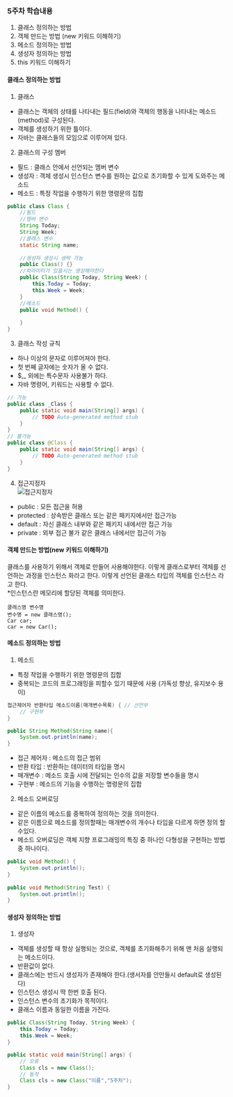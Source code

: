 ### 5주차 학습내용
1. 클래스 정의하는 방법
2. 객체 만드는 방법 (new 키워드 이해하기)
3. 메소드 정의하는 방법
4. 생성자 정의하는 방법
5. this 키워드 이해하기 

#### 클래스 정의하는 방법
1. 클래스
- 클래스는 객체의 상태를 나타내는 필드(field)와 객체의 행동을 나타내는 메소드(method)로 구성된다.
- 객체를 생성하기 위한 틀이다.
- 자바는 클래스들의 모임으로 이루어져 있다.

2. 클래스의 구성 멤버
- 필드 : 클래스 안에서 선언되는 멤버 변수
- 생성자 : 객체 생성시 인스턴스 변수를 원하는 값으로 초기화할 수 있게 도와주는 메소드
- 메소드 : 특정 작업을 수행하기 위한 명령문의 집합
```JAVA
public class Class {
	//필드
	//멤버 변수
	String Today;
	String Week;
	//클래스 변수
	static String name;
	
	//생성자 생성시 생략 가능 
	public Class() {}
	//파라미터가 있을시는 생성해야한다
	public Class(String Today, String Week) {
		this.Today = Today;
		this.Week = Week;
	}
	//메소드
	public void Method() {
		
	}
}
```
3. 클래스 작성 규칙 
- 하나 이상의 문자로 이루어져야 한다. 
- 첫 번째 글자에는 숫자가 올 수 없다. 
- $,_ 외에는 특수문자 사용불가 하다.
- 자바 명령어, 키워드는 사용할 수 없다.
```JAVA
// 가능
public class _Class {
	public static void main(String[] args) {
		// TODO Auto-generated method stub
	}
}
// 불가능
public class @Class {
	public static void main(String[] args) {
		// TODO Auto-generated method stub
	}
}
```
4. 접근지정자 <br/>
![접근지정자](https://user-images.githubusercontent.com/51444580/102589042-c482e080-4151-11eb-9569-f76f9782624d.GIF) <br/>
- public : 모든 접근을 허용
- protected : 상속받은 클래스 또는 같은 패키지에서만 접근가능
- default : 자신 클래스 내부와 같은 패키지 내에서만 접근 가능
- private : 외부 접근 불가 같은 클래스 내에서만 접근이 가능

#### 객체 만드는 방법(new 키워드 이해하기)
클래스를 사용하기 위해서 객체로 만들어 사용해야한다. 이렇게 클래스로부터 객체를 선언하는 과정을 인스턴스 화라고 한다.
이렇게 선언된 클래스 타입의 객체를 인스턴스 라고 한다.</br>
*인스턴스란 메모리에 할당된 객체를 의미한다.
```
클래스명 변수명
변수명 = new 클래스명();
Car car;
car = new Car();
```

#### 메소드 정의하는 방법
1. 메소드
- 특정 작업을 수행하기 위한 명령문의 집합
- 중복되는 코드의 프로그래밍을 피할수 있기 때문에 사용 (가독성 향상, 유지보수 용이)
```JAVA
접근제어자 반환타입 메소드이름(매개변수목록) { // 선언부
    // 구현부
}

public String Method(String name){
	System.out.println(name);
}
```
- 접근 제어자 : 메소드의 접근 범위
- 반환 타입 : 반환하는 데이터의 타입을 명시
- 매개변수 : 메소드 호출 시에 전달되는 인수의 값을 저장할 변수들을 명시
- 구현부 : 메소드의 기능을 수행하는 명령문의 집합
2. 메소드 오버로딩
- 같은 이름의 메소드를 중복하여 정의하는 것을 의미한다.
- 같은 이름으로 메소드를 정의할때는 매개변수의 개수나 타입을 다르게 하면 정의 할수있다.
- 메소드 오버로딩은 객체 지향 프로그래밍의 특징 중 하나인 다형성을 구현하는 방법중 하나이다.
```JAVA
public void Method() {
	System.out.println();
}
	
public void Method(String Test) {
	System.out.println();
}
```
#### 생성자 정의하는 방법
1. 생성자
- 객체를 생성할 때 항상 실행되는 것으로, 객체를 초기화해주기 위해 맨 처음 실행되는 메소드이다.
- 반환값이 없다.
- 클래스에는 반드시 생성자가 존재해야 한다.(생서자를 안만들시 default로 생성된다)
- 인스턴스 생성시 딱 한번 호출 된다.
- 인스턴스 변수의 초기화가 목적이다.
- 클래스 이름과 동일한 이름을 가진다.
```JAVA
public Class(String Today, String Week) {
	this.Today = Today;
	this.Week = Week;
}

public static void main(String[] args) {
	// 오류
	Class cls = new Class();
	// 동작
	Class cls = new Class("이름","5주차");	
}
```
